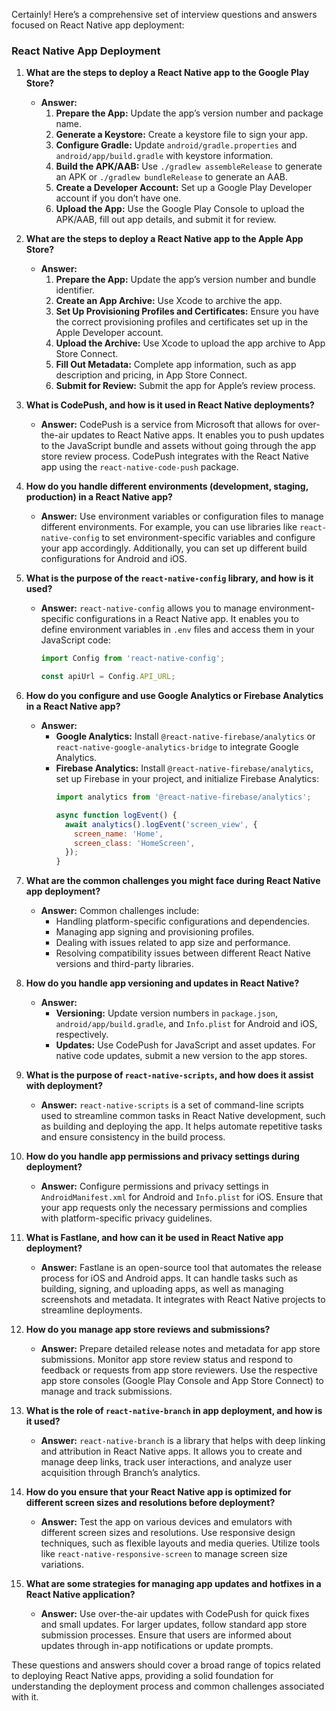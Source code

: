 Certainly! Here’s a comprehensive set of interview questions and answers focused on React Native app deployment:

### **React Native App Deployment**

1. **What are the steps to deploy a React Native app to the Google Play Store?**
   - **Answer:**
     1. **Prepare the App:** Update the app’s version number and package name.
     2. **Generate a Keystore:** Create a keystore file to sign your app.
     3. **Configure Gradle:** Update `android/gradle.properties` and `android/app/build.gradle` with keystore information.
     4. **Build the APK/AAB:** Use `./gradlew assembleRelease` to generate an APK or `./gradlew bundleRelease` to generate an AAB.
     5. **Create a Developer Account:** Set up a Google Play Developer account if you don’t have one.
     6. **Upload the App:** Use the Google Play Console to upload the APK/AAB, fill out app details, and submit it for review.

2. **What are the steps to deploy a React Native app to the Apple App Store?**
   - **Answer:**
     1. **Prepare the App:** Update the app’s version number and bundle identifier.
     2. **Create an App Archive:** Use Xcode to archive the app.
     3. **Set Up Provisioning Profiles and Certificates:** Ensure you have the correct provisioning profiles and certificates set up in the Apple Developer account.
     4. **Upload the Archive:** Use Xcode to upload the app archive to App Store Connect.
     5. **Fill Out Metadata:** Complete app information, such as app description and pricing, in App Store Connect.
     6. **Submit for Review:** Submit the app for Apple’s review process.

3. **What is CodePush, and how is it used in React Native deployments?**
   - **Answer:** CodePush is a service from Microsoft that allows for over-the-air updates to React Native apps. It enables you to push updates to the JavaScript bundle and assets without going through the app store review process. CodePush integrates with the React Native app using the `react-native-code-push` package.

4. **How do you handle different environments (development, staging, production) in a React Native app?**
   - **Answer:** Use environment variables or configuration files to manage different environments. For example, you can use libraries like `react-native-config` to set environment-specific variables and configure your app accordingly. Additionally, you can set up different build configurations for Android and iOS.

5. **What is the purpose of the `react-native-config` library, and how is it used?**
   - **Answer:** `react-native-config` allows you to manage environment-specific configurations in a React Native app. It enables you to define environment variables in `.env` files and access them in your JavaScript code:
     ```javascript
     import Config from 'react-native-config';

     const apiUrl = Config.API_URL;
     ```

6. **How do you configure and use Google Analytics or Firebase Analytics in a React Native app?**
   - **Answer:** 
     - **Google Analytics:** Install `@react-native-firebase/analytics` or `react-native-google-analytics-bridge` to integrate Google Analytics.
     - **Firebase Analytics:** Install `@react-native-firebase/analytics`, set up Firebase in your project, and initialize Firebase Analytics:
       ```javascript
       import analytics from '@react-native-firebase/analytics';

       async function logEvent() {
         await analytics().logEvent('screen_view', {
           screen_name: 'Home',
           screen_class: 'HomeScreen',
         });
       }
       ```

7. **What are the common challenges you might face during React Native app deployment?**
   - **Answer:** Common challenges include:
     - Handling platform-specific configurations and dependencies.
     - Managing app signing and provisioning profiles.
     - Dealing with issues related to app size and performance.
     - Resolving compatibility issues between different React Native versions and third-party libraries.

8. **How do you handle app versioning and updates in React Native?**
   - **Answer:** 
     - **Versioning:** Update version numbers in `package.json`, `android/app/build.gradle`, and `Info.plist` for Android and iOS, respectively.
     - **Updates:** Use CodePush for JavaScript and asset updates. For native code updates, submit a new version to the app stores.

9. **What is the purpose of `react-native-scripts`, and how does it assist with deployment?**
   - **Answer:** `react-native-scripts` is a set of command-line scripts used to streamline common tasks in React Native development, such as building and deploying the app. It helps automate repetitive tasks and ensure consistency in the build process.

10. **How do you handle app permissions and privacy settings during deployment?**
    - **Answer:** Configure permissions and privacy settings in `AndroidManifest.xml` for Android and `Info.plist` for iOS. Ensure that your app requests only the necessary permissions and complies with platform-specific privacy guidelines.

11. **What is Fastlane, and how can it be used in React Native app deployment?**
    - **Answer:** Fastlane is an open-source tool that automates the release process for iOS and Android apps. It can handle tasks such as building, signing, and uploading apps, as well as managing screenshots and metadata. It integrates with React Native projects to streamline deployments.

12. **How do you manage app store reviews and submissions?**
    - **Answer:** Prepare detailed release notes and metadata for app store submissions. Monitor app store review status and respond to feedback or requests from app store reviewers. Use the respective app store consoles (Google Play Console and App Store Connect) to manage and track submissions.

13. **What is the role of `react-native-branch` in app deployment, and how is it used?**
    - **Answer:** `react-native-branch` is a library that helps with deep linking and attribution in React Native apps. It allows you to create and manage deep links, track user interactions, and analyze user acquisition through Branch’s analytics.

14. **How do you ensure that your React Native app is optimized for different screen sizes and resolutions before deployment?**
    - **Answer:** Test the app on various devices and emulators with different screen sizes and resolutions. Use responsive design techniques, such as flexible layouts and media queries. Utilize tools like `react-native-responsive-screen` to manage screen size variations.

15. **What are some strategies for managing app updates and hotfixes in a React Native application?**
    - **Answer:** Use over-the-air updates with CodePush for quick fixes and small updates. For larger updates, follow standard app store submission processes. Ensure that users are informed about updates through in-app notifications or update prompts.

These questions and answers should cover a broad range of topics related to deploying React Native apps, providing a solid foundation for understanding the deployment process and common challenges associated with it.